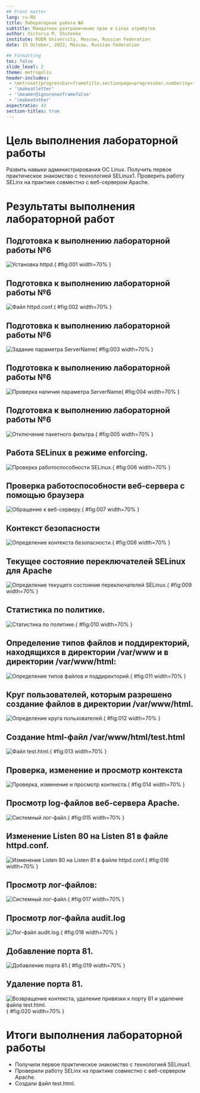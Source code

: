 ```yaml
---
## Front matter
lang: ru-RU
title: Лабораторная работа №6
subtitle: Мандатное разграничение прав в Linux атрибутов
author: Victoria M. Shutenko
institute: RUDN University, Moscow, Russian Federation
date: 15 October, 2022, Moscow, Russian Federation

## Formatting
toc: false
slide_level: 2
theme: metropolis
header-includes: 
 - \metroset{progressbar=frametitle,sectionpage=progressbar,numbering=fraction}
 - '\makeatletter'
 - '\beamer@ignorenonframefalse'
 - '\makeatother'
aspectratio: 43
section-titles: true
---
```


# Цель выполнения лабораторной работы

Развить навыки администрирования ОС Linux. Получить первое практическое знакомство с технологией SELinux1.
Проверить работу SELinx на практике совместно с веб-сервером Apache.

# Результаты выполнения лабораторной работ

## Подготовка к выполнению лабораторной работы №6

![Установка httpd.](images/1.png){ #fig:001 width=70% }

## Подготовка к выполнению лабораторной работы №6

![Файл httpd.conf.](images/2.png){ #fig:002 width=70% }

## Подготовка к выполнению лабораторной работы №6

![Задание параметра ServerName](images/3.png){ #fig:003 width=70% }

## Подготовка к выполнению лабораторной работы №6

![Проверка наличия параметра ServerName](images/4.png){ #fig:004 width=70% }

## Подготовка к выполнению лабораторной работы №6

![Отключение пакетного фильтра.](images/5.png){ #fig:005 width=70% }

## Работа SELinux в режиме enforcing.


![Проверка работоспособности SELinux.](images/6.png){ #fig:006 width=70% }

## Проверка работоспособности веб-сервера с помощью браузера


![Обращение к веб-серверу.](images/7.png){ #fig:007 width=70% }

## Контекст безопасности

![Определение контекста безопасности.](images/8.png){ #fig:008 width=70% }

## Текущее состояние переключателей SELinux для Apache 

![Определение текущего состояния переключателей SELinux.](images/9.png){ #fig:009 width=70% }

## Статистика по политике.

![Статистика по политике.](images/10.png){ #fig:010 width=70% }

## Определение типов файлов и поддиректорий, находящихся в директории /var/www и в директории /var/www/html:

![Определение типов файлов и поддиректорий.](images/11.png){ #fig:011 width=70% }

## Круг пользователей, которым разрешено создание файлов в директории /var/www/html.

![Определение круга пользователей.](images/12.png){ #fig:012 width=70% }

## Создание html-файл /var/www/html/test.html 

![Файл test.html.](images/13.png){ #fig:013 width=70% }

## Проверка, изменение и просмотр контекста 

![Проверка, изменение и просмотр контекста.](images/14.png){ #fig:014 width=70% }

## Просмотр log-файлов веб-сервера Apache. 

![Cистемный лог-файл.](images/15.png){ #fig:015 width=70% }

## Изменение Listen 80 на Listen 81 в файле httpd.conf.

![Изменение Listen 80 на Listen 81 в файле httpd.conf.](images/16.png){ #fig:016 width=70% }

## Просмотр лог-файлов:

![Cистемный лог-файл.](images/17.png){ #fig:017 width=70% }

## Просмотр лог-файла audit.log 

![Лог-файл audit.log.](images/18.png){ #fig:018 width=70% }

## Добавление порта 81.

![Добавление порта 81.](images/19.png){ #fig:019 width=70% }

## Удаление порта 81.

![Возвращение контекста, удаление привязки к порту 81 и удаление файла test.html.](images/20.png){ #fig:020 width=70% }

# Итоги выполнения лабораторной работы

- Получили первое практическое знакомство с технологией SELinux1.
- Проверили работу SELinx на практике совместно с веб-сервером Apache.
- Создали файл test.html.

